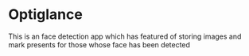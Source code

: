 # Optiglance
This is an face detection app which has featured of storing images and mark presents for those whose face has been detected
